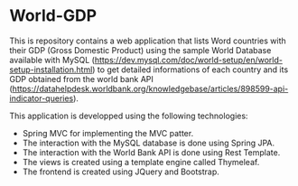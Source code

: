 # World-GDP

This is repository contains a web application that lists Word countries with their GDP (Gross Domestic Product) using the sample World Database available with MySQL (<https://dev.mysql.com/doc/world-setup/en/world-setup-installation.html>) to get detailed informations of each country and its GDP obtained from the world bank API (<https://datahelpdesk.worldbank.org/knowledgebase/articles/898599-api-indicator-queries>).

This application is developped using the following technologies:

* Spring MVC for implementing the MVC patter.
* The interaction with the MySQL database is done using Spring JPA.
* The interaction with the World Bank API is done using Rest Template.
* The views is created using a template engine called Thymeleaf.
* The frontend is created using JQuery and Bootstrap.
